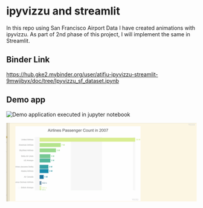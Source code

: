 # ipyvizzu and streamlit
In this repo using San Francisco Airport Data I have created animations with ipyvizzu.
As part of 2nd phase of this project, I will implement the same in Streamlit.

## Binder Link
https://hub.gke2.mybinder.org/user/atifiu-ipyvizzu-streamlit-9mwjibyx/doc/tree/Ipyvizzu_sf_dataset.ipynb

## Demo app

![Demo application executed in jupyter notebook](https://user-images.githubusercontent.com/48252551/225732687-e32f6314-3ee2-4e63-804f-481b4861f4f3.gif)

![Alt text](demo_app/ipyvizzu_demo_yearly_data.gif)

